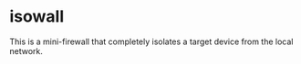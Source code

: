 isowall
=======

This is a mini-firewall that completely isolates a target device from the local network.
